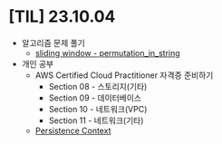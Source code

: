# [TIL] 23.10.04

* 알고리즘 문제 풀기
  * [sliding window -  permutation_in_string](../java_algorithm/leetcode/src/permutation_in_string/Solution231004.java)
* 개인 공부
  * AWS Certified Cloud Practitioner 자격증 준비하기
    * Section 08 - 스토리지(기타)
    * Section 09 - 데이터베이스
    * Section 10 - 네트워크(VPC)
    * Section 11 - 네트워크(기타)
  * [Persistence Context](../spring_study/persistence_context.md) 
  